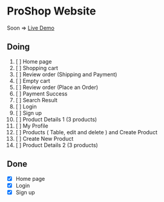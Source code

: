# ProShop Website
Soon => [Live Demo](https://proshop-kappa.vercel.app/)
 
## Doing
1. [ ] Home page 
2. [ ] Shopping cart
3. [ ] Review order (Shipping and Payment)
4. [ ] Empty cart
5. [ ] Review order (Place an Order)
6. [ ] Payment Success
7. [ ] Search Result
8. [ ] Login 
9. [ ] Sign up
10. [ ] Product Details 1 (3 products)
11. [ ] My Profile
12. [ ] Products ( Table, edit and delete ) and Create Product
13. [ ] Create New Product
14. [ ] Product Details 2 (3 products)


## Done
* [x] Home page 
* [x] Login 
* [x] Sign up